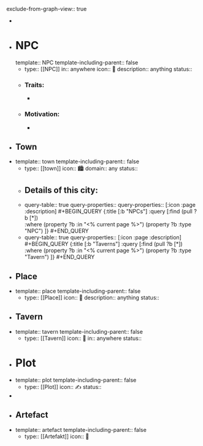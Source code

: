 exclude-from-graph-view:: true

-
- # NPC
  template:: NPC
  template-including-parent:: false
	- type:: [[NPC]]
	  in:: anywhere
	  icon:: 👤
	  description:: anything
	  status::
	- ### Traits:
		-
	- ### Motivation:
		-
- ## Town
- template:: town
  template-including-parent:: false
	- type:: [[town]]
	  icon:: 🏙️
	  domain:: any
	  status::
	- Details of this city:
		-
	- query-table:: true
	  query-properties::
	  query-properties:: [:icon :page :description]
	  #+BEGIN_QUERY
	   {:title [:b "NPCs"]
	   :query [:find (pull ?b [*])   
	   :where
	  (property ?b :in "<% current page %>")
	  (property ?b :type "NPC")
	   ]}
	  #+END_QUERY
	- query-table:: true
	  query-properties:: [:icon :page :description]
	  #+BEGIN_QUERY
	   {:title [:b "Taverns"]
	   :query [:find (pull ?b [*])   
	   :where
	  (property ?b :in "<% current page %>")
	  (property ?b :type "Tavern")
	   ]}
	  #+END_QUERY
- ## Place
- template:: place
  template-including-parent:: false
	- type:: [[Place]]
	  icon:: 🏰
	  description:: anything
	  status::
- ## Tavern
- template:: tavern
  template-including-parent:: false
	- type:: [[Tavern]]
	  icon:: 🍻
	  in:: anywhere
	  status::
- # Plot
- template:: plot
  template-including-parent:: false
	- type:: [[Plot]]
	  icon:: ✍️
	  status::
-
- ## Artefact
- template:: artefact
  template-including-parent:: false
	- type:: [[Artefakt]] 
	  icon:: 💍